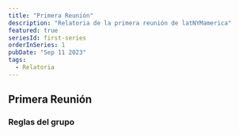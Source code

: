 ```yaml
---
title: "Primera Reunión"
description: "Relatoria de la primera reunión de latNYMamerica"
featured: true
seriesId: first-series
orderInSeries: 1
pubDate: "Sep 11 2023"
tags:
  - Relatoria
---
```


## Primera  Reunión 

### Reglas del grupo